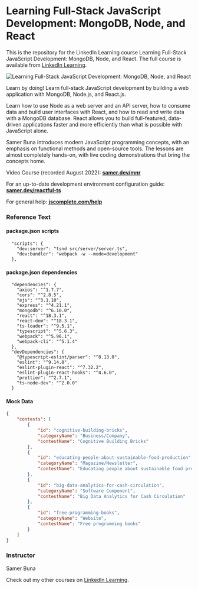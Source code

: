 # Learning Full-Stack JavaScript Development: MongoDB, Node, and React

This is the repository for the LinkedIn Learning course Learning Full-Stack JavaScript Development: MongoDB, Node, and React. The full course is available from [LinkedIn Learning][lil-course-url].

![Learning Full-Stack JavaScript Development: MongoDB, Node, and React][lil-thumbnail-url]

Learn by doing! Learn full-stack JavaScript development by building a web application with MongoDB, Node.js, and React.js.

Learn how to use Node as a web server and an API server, how to consume data and build user interfaces with React, and how to read and write data with a MongoDB database. React allows you to build full-featured, data-driven applications faster and more efficiently than what is possible with JavaScript alone.

Samer Buna introduces modern JavaScript programming concepts, with an emphasis on functional methods and open-source tools. The lessons are almost completely hands-on, with live coding demonstrations that bring the concepts home.

Video Course (recorded August 2022): **[samer.dev/mnr](https://samer.dev/mnr)**

For an up-to-date development environment configuration guide: **[samer.dev/reactful-ts](https://samer.dev/reactful-ts)**

For general help: **[jscomplete.com/help](https://jscomplete.com/help)**

### Reference Text

#### package.json scripts

```
  "scripts": {
    "dev:server": "tsnd src/server/server.ts",
    "dev:bundler": "webpack -w --mode=development"
  },
```

#### package.json dependencies

```
  "dependencies": {
    "axios": "^1.7.7",
    "cors": "^2.8.5",
    "ejs": "^3.1.10",
    "express": "^4.21.1",
    "mongodb": "^6.10.0",
    "react": "^18.3.1",
    "react-dom": "^18.3.1",
    "ts-loader": "^9.5.1",
    "typescript": "^5.6.3",
    "webpack": "^5.96.1",
    "webpack-cli": "^5.1.4"
  },
  "devDependencies": {
    "@typescript-eslint/parser": "^8.13.0",
    "eslint": "^9.14.0",
    "eslint-plugin-react": "^7.32.2",
    "eslint-plugin-react-hooks": "^4.6.0",
    "prettier": "^2.7.1",
    "ts-node-dev": "^2.0.0"
  }
```

#### Mock Data

```json
{
	"contests": [
		{
			"id": "cognitive-building-bricks",
			"categoryName": "Business/Company",
			"contestName": "Cognitive Building Bricks"
		},
		{
			"id": "educating-people-about-sustainable-food-production",
			"categoryName": "Magazine/Newsletter",
			"contestName": "Educating people about sustainable food production"
		},
		{
			"id": "big-data-analytics-for-cash-circulation",
			"categoryName": "Software Component",
			"contestName": "Big Data Analytics for Cash Circulation"
		},
		{
			"id": "free-programming-books",
			"categoryName": "Website",
			"contestName": "Free programming books"
		}
	]
}
```

### Instructor

Samer Buna

Check out my other courses on [LinkedIn Learning](https://www.linkedin.com/learning/instructors/samer-buna).

[lil-course-url]: https://www.linkedin.com/learning/learning-full-stack-javascript-development-mongodb-node-and-react-15581237?dApp=59033956
[lil-thumbnail-url]: https://media.licdn.com/dms/image/C560DAQGx_lsYcLsXOA/learning-public-crop_675_1200/0/1671474208254?e=2147483647&v=beta&t=VWBgbqX4HosB4nvBrs6_xcEz7YpTKlRNMdUnpTDwK7o
